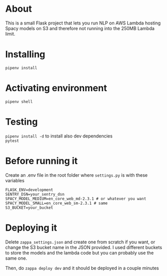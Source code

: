 # About
This is a small Flask project that lets you run NLP on AWS Lambda hosting Spacy models on S3 and therefore not running into the 250MB Lambda limit.

# Installing

`pipenv install`

# Activating environment
`pipenv shell`

# Testing

`pipenv install -d` to install also dev dependencies  
`pytest`

# Before running it
Create an .env file in the root folder where `settings.py` is with these variables
```
FLASK_ENV=development
SENTRY_DSN=your_sentry_dsn
SPACY_MODEL_MEDIUM=en_core_web_md-2.3.1 # or whatever you want
SPACY_MODEL_SMALL=en_core_web_sm-2.3.1 # same
S3_BUCKET=your_bucket
```

# Deploying it
Delete `zappa_settings.json` and create one from scratch if you want, or change the S3 bucket name in the JSON provided. I used different buckets to store the models and the lambda code but you can probably use the same one.

Then, do `zappa deploy dev` and it should be deployed in a couple minutes